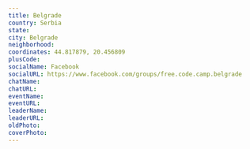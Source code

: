 ```yaml
---
title: Belgrade
country: Serbia
state: 
city: Belgrade
neighborhood: 
coordinates: 44.817879, 20.456809
plusCode:
socialName: Facebook
socialURL: https://www.facebook.com/groups/free.code.camp.belgrade
chatName:
chatURL:
eventName:
eventURL:
leaderName:
leaderURL:
oldPhoto: 
coverPhoto:
---
```

